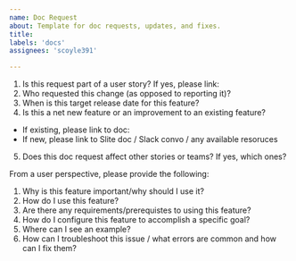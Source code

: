 ```yaml
---
name: Doc Request
about: Template for doc requests, updates, and fixes.
title: 
labels: 'docs'
assignees: 'scoyle391'

---
```


1. Is this request part of a user story? If yes, please link:
2. Who requested this change (as opposed to reporting it)? 
3. When is this target release date for this feature?
4. Is this a net new feature or an improvement to an existing feature?
  * If existing, please link to doc:
  * If new, please link to Slite doc / Slack convo / any available resoruces
5. Does this doc request affect other stories or teams? If yes, which ones?  

From a user perspective, please provide the following:
1. Why is this feature important/why should I use it?
2. How do I use this feature? 
3. Are there any requirements/prerequistes to using this feature?
4. How do I configure this feature to accomplish a specific goal?
5. Where can I see an example?
6. How can I troubleshoot this issue / what errors are common and how can I fix them?
